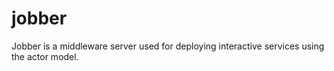 # jobber
Jobber is a middleware server used for deploying interactive services using the actor model.
